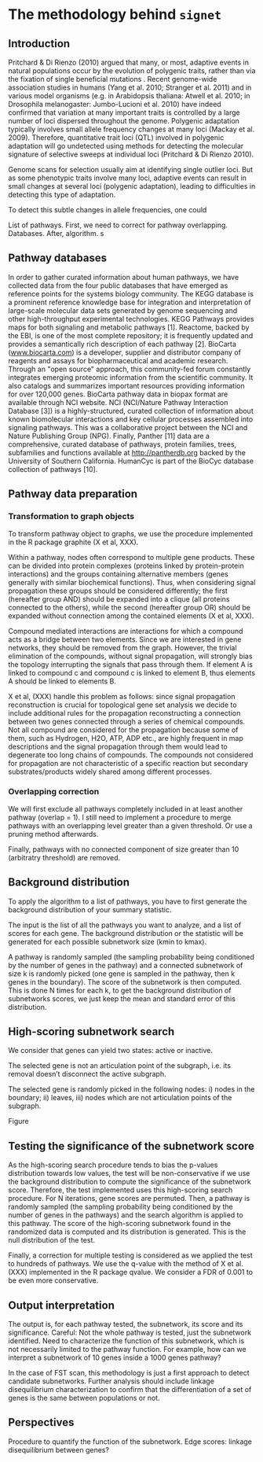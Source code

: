 # The methodology behind `signet` 

## Introduction

Pritchard & Di Rienzo (2010) argued that many, or most, adaptive events in natural populations occur by the evolution of polygenic traits, rather than via the fixation of single beneficial mutations . Recent genome-wide association studies in humans (Yang et al. 2010; Stranger et al. 2011) and in various model organisms (e.g. in Arabidopsis thaliana: Atwell et al. 2010; in Drosophila melanogaster: Jumbo-Lucioni et al. 2010) have indeed  confirmed  that  variation  at  many  important traits is controlled by a large number of loci dispersed throughout the genome. Polygenic adaptation typically involves small allele frequency changes at many loci (Mackay et al. 2009). Therefore, quantitative trait loci (QTL) involved in polygenic adaptation will go undetected using methods for detecting the molecular signature of selective sweeps at individual loci (Pritchard & Di Rienzo 2010).

Genome scans for selection usually aim at identifying single outlier loci. But as some phenotypic traits involve many loci, adaptive events can result in small changes at several loci (polygenic adaptation), leading to difficulties in detecting this type of adaptation. 

To detect this subtle changes in allele frequencies, one could

List of pathways. First, we need to correct for pathway overlapping. Databases. After, algorithm. s

## Pathway databases

In order to gather curated information about human pathways, we have collected data from the four public databases that have emerged as reference points for the systems biology community. The KEGG database is a prominent reference knowledge base for integration and interpretation of large-scale molecular data sets generated by genome sequencing and other high-throughput experimental technologies. KEGG Pathways provides maps for both signaling and metabolic pathways [1]. Reactome, backed by the EBI, is one of the most complete repository; it is frequently updated and provides a semantically rich description of each pathway [2]. BioCarta (www.biocarta.com) is a developer, supplier and distributor company of reagents and assays for biopharmaceutical and academic research. Through an "open source" approach, this community-fed forum constantly integrates emerging proteomic information from the scientific community. It also catalogs and summarizes important resources providing information for over 120,000 genes. BioCarta pathway data in biopax format are available through NCI website. NCI (NCI/Nature Pathway Interaction Database [3]) is a highly-structured, curated collection of information about known biomolecular interactions and key cellular processes assembled into signaling pathways. This was a collaborative project between the NCI and Nature Publishing Group (NPG). Finally, Panther [11] data are a comprehensive, curated database of pathways, protein families, trees, subfamilies and functions available at http://pantherdb.org backed by the University of Southern California. HumanCyc is part of the BioCyc database collection of pathways [10].

## Pathway data preparation

### Transformation to graph objects

To transform pathway object to graphs, we use the procedure implemented in the R package graphite (X et al, XXX).

Within a pathway, nodes often correspond to multiple gene products. These can be divided into protein complexes (proteins linked by protein-protein interactions) and the groups containing alternative members (genes generally with similar biochemical functions). Thus, when considering signal propagation these groups should be considered differently; the first (hereafter group AND) should be expanded into a clique (all proteins connected to the others), while the second (hereafter group OR) should be expanded without connection among the contained elements (X et al, XXX).

Compound mediated interactions are interactions for which a compound acts as a bridge between two elements. Since we are interested in gene networks, they should be removed from the graph. However, the trivial elimination of the compounds, without signal propagation, will strongly bias the topology interrupting the signals that pass through them. If element A is linked to compound c and compound c is linked to element B, thus elements A should be linked to elements B.

X et al, (XXX) handle this problem as follows: since signal propagation reconstruction is crucial for topological gene set analysis we decide to include additional rules for the propagation reconstructing a connection between two genes connected through a series of chemical compounds. Not all compound are considered for the propagation because some of them, such as Hydrogen, H2O, ATP, ADP etc., are highly frequent in map descriptions and the signal propagation through them would lead to degenerate too long chains of compounds. The compounds not considered for propagation are not characteristic of a specific reaction but secondary substrates/products widely shared among different processes.

### Overlapping correction

We will first exclude all pathways completely included in at least another pathway (overlap = 1). 
I still need to implement a procedure to merge pathways with an overlapping level greater than a given threshold. Or use a pruning method afterwards.

Finally, pathways with no connected component of size greater than 10 (arbitratry threshold) are removed.

## Background distribution

To apply the algorithm to a list of pathways, you have to first generate the background distribution of your summary statistic.

The input is the list of all the pathways you want to analyze, and a list of scores for each gene. The background distribution or the statistic will be generated for each possible subnetwork size (kmin to kmax).

A pathway is randomly sampled (the sampling probability being conditioned by the number of genes in the pathway) and a connected subnetwork of size k is randomly picked (one gene is sampled in the pathway, then k genes in the boundary). The score of the subnetwork is then computed. This is done N times for each k, to get the background distribution of subnetworks scores, we just keep the mean and standard error of this distribution.

## High-scoring subnetwork search

We consider that genes can yield two states: active or inactive.

The selected gene is not an articulation point of the subgraph, i.e. its removal doesn’t disconnect the active subgraph.

The selected gene is randomly picked in the following nodes: i) nodes in the boundary; ii) leaves, iii) nodes which are not articulation points of the subgraph.

Figure

## Testing the significance of the subnetwork score

As the high-scoring search procedure tends to bias the p-values distribution towards low values, the test will be non-conservative if we use the background distribution to compute the significance of the subnetwork score. Therefore, the test implemented uses this high-scoring search procedure. For N iterations, gene scores are permuted. Then, a pathway is randomly sampled (the sampling probability being conditioned by the number of genes in the pathways) and the search algorithm is applied to this pathway. The score of the high-scoring subnetwork found in the randomized data is computed and its distribution is generated. This is the null distribution of the test.

Finally, a correction for multiple testing is considered as we applied the test to hundreds of pathways. We use the q-value with the method of X et al. (XXX) implemented in the R package qvalue. We consider a FDR of 0.001 to be even more conservative.

## Output interpretation

The output is, for each pathway tested, the subnetwork, its score and its significance.
Careful: Not the whole pathway is tested, just the subnetwork identified. Need to characterize the function of this subnetwork, which is not necessarily limited to the pathway function. For example, how can we interpret a subnetwork of 10 genes inside a 1000 genes pathway?

In the case of FST scan, this methodology is just a first approach to detect candidate subnetworks. Further analysis should include linkage disequilibrium characterization to confirm that the differentiation of a set of genes is the same between populations or not.

## Perspectives

Procedure to quantify the function of the subnetwork.
Edge scores: linkage disequilibrium between genes?

